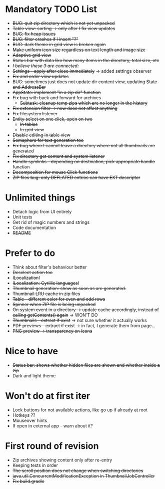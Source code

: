 # Mandatory TODO List

* ~~BUG: quit zip directory which is not yet unpacked~~
* ~~Table view: sorting -> only after I fix view updates~~
* ~~BUG: fix heap issues~~
* ~~BUG: filter crashes if I insert "?"~~
* ~~BUG: dark theme in grid view is broken again~~
* ~~Make uniform icon size regardless on text length and image size~~
* ~~Adaptive grid view~~
* ~~Status bar with data like how many items in the directory, total size, etc~~
* ~~_I believe these 3 are connected:_~~
* ~~Settings - apply after close immediately~~ -> added settings observer
* ~~Fix and order view updates~~
* ~~BUG: sometimes just does not update dir content view, updating State and AddressBar~~
* ~~AppState: implement "in a zip dir" function~~
* ~~Fix bug with back and forward for archives~~
  * ~~Subtask: cleanup temp zips which are no longer in the history~~
* ~~Fix extension filter -> now does not affect anything~~
* ~~Fix filesystem listener~~
* ~~Entity select on one click, open on two~~
  * ~~In tables~~
  * ~~In grid view~~
* ~~Disable editing in table view~~
* ~~Semaphore for text generation too~~
* ~~Fix bug where I cannot leave a directory where not all thumbnails are generated~~
* ~~Fix directory get content and system listener~~
* ~~Handle symlinks - depending on destination, pick appropriate handle function~~
* ~~Decomposition for mouse Click functions~~
* ~~ZIP files bug: only DEFLATED entries can have EXT descriptor~~

# Unlimited things

* Detach logic from UI entirely
* Unit tests
* Get rid of magic numbers and strings
* Code documentation
* ~~README~~

# Prefer to do

* Think about filter's behaviour better
* ~~Deselect action too~~
* ~~ILocalization~~I
* ~~ILocalization: Cyrillic languages~~I
* ~~Thumbnail generation: show as soon as are generated.~~
* ~~Thumbnail LRU cache in zip files~~
* ~~Table - different color for even and odd rows~~
* ~~Spinner when ZIP file is being unpacked~~
* ~~On system event in a directory -> update cache accordingly, instead of calling getContents() again~~ -> WON'T DO
* ~~Thumbnails - extract if exist~~ -> not sure whether it actually works
* ~~PDF previews - extract if exist~~ -> in fact, I generate them from page...
* ~~PNG preview -> transparency on icons~~

# Nice to have

* ~~Status bar: shows whether hidden files are shown and whether inside a zip~~
* ~~Dark and light theme~~

# Won't do at first iter

* Lock buttons for not available actions, like go up if already at root
* Hotkeys ??
* Mouseover hints
* If open in external app - warn about it?

# First round of revision

* Zip archives showing content only after re-entry
* Keeping tests in order
* ~~The scroll position does not change when switching directories~~
* ~~java.util.ConcurrentModificationException in ThumbnailJobController~~
* ~~Fix build.gradle~~
